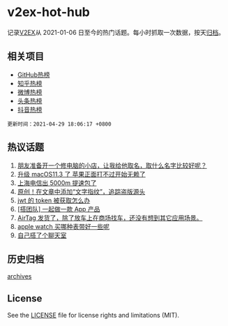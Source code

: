 # v2ex-hot-hub

 记录[V2EX](https://www.v2ex.com/)从 2021-01-06 日至今的热门话题。每小时抓取一次数据，按天[归档](archives)。
 
 ## 相关项目

- [GitHub热榜](https://github.com/snaildev/github-hot-hub)
- [知乎热榜](https://github.com/snaildev/zhihu-hot-hub)
- [微博热榜](https://github.com/snaildev/weibo-hot-hub)
- [头条热榜](https://github.com/snaildev/toutiao-hot-hub)
- [抖音热榜](https://github.com/snaildev/douyin-hot-hub)


 `更新时间：2021-04-29 18:06:17 +0800`

## 热议话题

1. [朋友准备开一个修电脑的小店，让我给他取名，取什么名字比较好呢？](https://www.v2ex.com/t/773998)
1. [升级 macOS11.3 了 苹果正面打不过开始无赖了](https://www.v2ex.com/t/773925)
1. [上海电信出 5000m 提速包了](https://www.v2ex.com/t/773909)
1. [原创！在文章中添加“文字指纹”，追踪盗版源头](https://www.v2ex.com/t/774059)
1. [jwt 的 token 被获取怎么办](https://www.v2ex.com/t/774028)
1. [[搭团队] 一起做一款 App 产品](https://www.v2ex.com/t/774007)
1. [AirTag 发货了，除了放车上在商场找车，还没有想到其它应用场景。](https://www.v2ex.com/t/774039)
1. [apple watch 买哪种表带好一些呢](https://www.v2ex.com/t/774057)
1. [自己搭了个聊天室](https://www.v2ex.com/t/774073)

## 历史归档

[archives](archives)

## License

See the [LICENSE](LICENSE) file for license rights and limitations (MIT).
